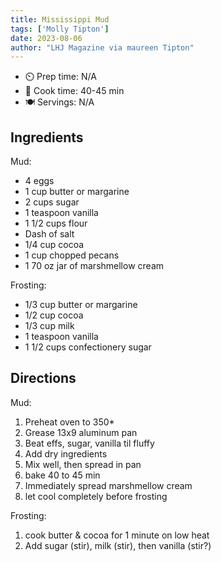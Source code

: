 ```yaml
---
title: Mississippi Mud
tags: ['Molly Tipton']
date: 2023-08-06
author: "LHJ Magazine via maureen Tipton"
---
```


- ⏲️ Prep time: N/A
- 🍳 Cook time: 40-45 min
- 🍽️ Servings: N/A

## Ingredients

Mud:
- 4 eggs
- 1 cup butter or margarine
- 2 cups sugar
- 1 teaspoon vanilla
- 1 1/2 cups flour
- Dash of salt
- 1/4 cup cocoa
- 1 cup chopped pecans
- 1 70 oz jar of marshmellow cream

Frosting:
- 1/3 cup butter or margarine
- 1/2 cup cocoa
- 1/3 cup milk
- 1 teaspoon vanilla
- 1 1/2 cups confectionery sugar

## Directions

Mud:
1. Preheat oven to 350*
2. Grease 13x9 aluminum pan
2. Beat effs, sugar, vanilla til fluffy
3. Add dry ingredients
4. Mix well, then spread in pan
5. bake 40 to 45 min
6. Immediately spread marshmellow cream
7. let cool completely before frosting

Frosting:
1. cook butter & cocoa for 1 minute on low heat
2. Add sugar (stir), milk (stir), then vanilla (stir?)
